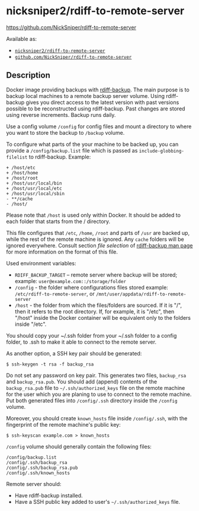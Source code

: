 # nicksniper2/rdiff-to-remote-server

<https://github.com/NickSniper/rdiff-to-remote-server>

Available as:

* [`nicksniper2/rdiff-to-remote-server`](https://hub.docker.com/r/nicksniper2/rdiff-to-remote-server)
* [`github.com/NickSniper/rdiff-to-remote-server`](https://github.com/NickSniper/rdiff-to-remote-server)

## Description

Docker image providing backups with [rdiff-backup](http://www.nongnu.org/rdiff-backup/).
The main purpose is to backup local machines to a remote backup server volume. Using rdiff-backup
gives you direct access to the latest version with past versions possible to be
reconstructed using rdiff-backup. Past changes are stored using reverse increments.
Backup runs daily.

Use a config volume `/config` for config files and mount a directory to where
you want to store the backup to `/backup` volume.

To configure what parts of the your machine to be backed up, you can provide
a `/config/backup.list` file which is passed as `include-globbing-filelist` to rdiff-backup.
Example:

```
+ /host/etc
+ /host/home
+ /host/root
+ /host/usr/local/bin
+ /host/usr/local/etc
+ /host/usr/local/sbin
- **/cache
- /host/
```
Please note that `/host` is used only within Docker. It should be added to each folder that starts from the / directory.

This file configures that `/etc`, `/home`, `/root` and parts of `/usr` are backed up, while the
rest of the remote machine is ignored. Any `cache` folders will be ignored everywhere. Consult section *file selection* of
[rdiff-backup man page](http://www.nongnu.org/rdiff-backup/rdiff-backup.1.html)
for more information on the format of this file.


Used environment variables:
 * `RDIFF_BACKUP_TARGET` – remote server where backup will be stored;
   example: `user@example.com::/storage/folder`
 * `/config` - the folder where configurations files stored
   example: `/etc/rdiff-to-remote-server`, or `/mnt/user/appdata/rdiff-to-remote-server`
 * `/host` - the folder from which the files/folders are sourced. If it is "/", then it refers to the root directory. 
   If, for example, it is "/etc", then "/host" inside the Docker container will be equivalent only to the folders inside "/etc".

You should copy your ~/.ssh folder from your ~/.ssh folder to a config folder, to .ssh to make it able 
to connect to the remote server. 

As another option, a SSH key pair should be generated:

```
$ ssh-keygen -t rsa -f backup_rsa
```

Do not set any password on key pair. This generates two files, `backup_rsa` and `backup_rsa.pub`.
You should add (append) contents of the `backup_rsa.pub` file to `~/.ssh/authorized_keys` file on the
remote machine for the user which you are planing to use to connect to the remote machine.
Put both generated files into `/config/.ssh` directory inside the `/config` volume.

Moreover, you should create `known_hosts` file inside `/config/.ssh`, with
the fingerprint of the remote machine's public key:

```
$ ssh-keyscan example.com > known_hosts
```

`/config` volume should generally contain the following files:

```
/config/backup.list
/config/.ssh/backup_rsa
/config/.ssh/backup_rsa.pub
/config/.ssh/known_hosts
```

Remote server should:
 * Have rdiff-backup installed.
 * Have a SSH public key added to user's `~/.ssh/authorized_keys` file.
